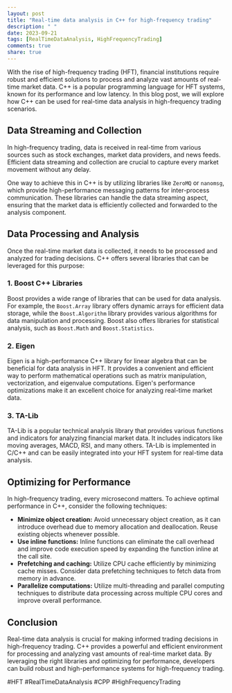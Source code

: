 ```yaml
---
layout: post
title: "Real-time data analysis in C++ for high-frequency trading"
description: " "
date: 2023-09-21
tags: [RealTimeDataAnalysis, HighFrequencyTrading]
comments: true
share: true
---
```


With the rise of high-frequency trading (HFT), financial institutions require robust and efficient solutions to process and analyze vast amounts of real-time market data. C++ is a popular programming language for HFT systems, known for its performance and low latency. In this blog post, we will explore how C++ can be used for real-time data analysis in high-frequency trading scenarios.

## Data Streaming and Collection

In high-frequency trading, data is received in real-time from various sources such as stock exchanges, market data providers, and news feeds. Efficient data streaming and collection are crucial to capture every market movement without any delay.

One way to achieve this in C++ is by utilizing libraries like `ZeroMQ` or `nanomsg`, which provide high-performance messaging patterns for inter-process communication. These libraries can handle the data streaming aspect, ensuring that the market data is efficiently collected and forwarded to the analysis component.

## Data Processing and Analysis

Once the real-time market data is collected, it needs to be processed and analyzed for trading decisions. C++ offers several libraries that can be leveraged for this purpose:

### 1. **Boost C++ Libraries**

Boost provides a wide range of libraries that can be used for data analysis. For example, the `Boost.Array` library offers dynamic arrays for efficient data storage, while the `Boost.Algorithm` library provides various algorithms for data manipulation and processing. Boost also offers libraries for statistical analysis, such as `Boost.Math` and `Boost.Statistics`.

### 2. **Eigen**

Eigen is a high-performance C++ library for linear algebra that can be beneficial for data analysis in HFT. It provides a convenient and efficient way to perform mathematical operations such as matrix manipulation, vectorization, and eigenvalue computations. Eigen's performance optimizations make it an excellent choice for analyzing real-time market data.

### 3. **TA-Lib**

TA-Lib is a popular technical analysis library that provides various functions and indicators for analyzing financial market data. It includes indicators like moving averages, MACD, RSI, and many others. TA-Lib is implemented in C/C++ and can be easily integrated into your HFT system for real-time data analysis.

## Optimizing for Performance

In high-frequency trading, every microsecond matters. To achieve optimal performance in C++, consider the following techniques:

- **Minimize object creation:** Avoid unnecessary object creation, as it can introduce overhead due to memory allocation and deallocation. Reuse existing objects whenever possible.
- **Use inline functions:** Inline functions can eliminate the call overhead and improve code execution speed by expanding the function inline at the call site.
- **Prefetching and caching:** Utilize CPU cache efficiently by minimizing cache misses. Consider data prefetching techniques to fetch data from memory in advance.
- **Parallelize computations:** Utilize multi-threading and parallel computing techniques to distribute data processing across multiple CPU cores and improve overall performance.

## Conclusion

Real-time data analysis is crucial for making informed trading decisions in high-frequency trading. C++ provides a powerful and efficient environment for processing and analyzing vast amounts of real-time market data. By leveraging the right libraries and optimizing for performance, developers can build robust and high-performance systems for high-frequency trading.

#HFT #RealTimeDataAnalysis #CPP #HighFrequencyTrading